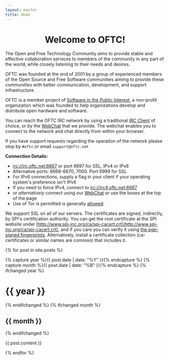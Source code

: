 ```yaml
---
layout: master
title: Home
---
```

# <center>Welcome to OFTC!</center> #

The Open and Free Technology Community aims to provide stable and effective
collaboration services to members of the community in any part of the world,
while closely listening to their needs and desires.

OFTC was founded at the end of 2001 by a group of experienced members of the
Open Source and Free Software communities aiming to provide these communities
with better communication, development, and support infrastructure.

OFTC is a member project of [Software in the Public
Interest](http://www.spi-inc.org/), a non-profit organization which was founded
to help organizations develop and distribute open hardware and software.

You can reach the OFTC IRC network by using a traditional [IRC
Client](http://en.wikipedia.org/wiki/List_of_IRC_clients) of choice, or by the
[WebChat](WebChat) that we provide. The webchat enables you to connect to the
network and chat directly from within your browser.

If you have support requests regarding the operation of the network please stop
by `#oftc` or email `support@oftc.net`

**Connection Details:**

 * [irc://irc.oftc.net:6667](irc://irc.oftc.net:6667) or port 6697 for SSL,
IPv4 or IPv6
 * Alternative ports: 6668-6670, 7000. Port 9999 for SSL 
 * For IPv6 connections, supply a flag in your client if your operating system's
preference isn't IPv6
 * If you need to force IPv4, connect to
[irc://irc4.oftc.net:6667](irc://irc4.oftc.net:6667)
 * *or alternatively* connect using our [WebChat](WebChat) or use the
boxes at the top of the page
 * Use of Tor is permitted is generally [allowed](/Tor).

We support SSL on all of our servers.  The certificates are signed, indirectly,
by SPI's certification authority.  You can get the root certificate at the SPI
website under
[http://www.spi-inc.org/ca/spi-cacert.crt](http://www.spi-inc.org/ca/spi-cacert.crt),
and if you care you can verify it using [the pgp-signed
fingerprints](http://www.spi-inc.org/ca/spi-cacert.fingerprint.txt).
Alternatively, install a certificate collection (ca-certificates or similar
names are common) that includes it.

<div class='body'>
{% for post in site.posts %}

{% capture year %}{{ post.date | date: "%Y" }}{% endcapture %}
{% capture month %}{{ post.date | date: "%B" }}{% endcapture %}
{% ifchanged year %}<h1>{{ year }}</h1>{% endifchanged %}
{% ifchanged month %}<h2>{{ month }}</h2>{% endifchanged %}

{{ post.content }}

{% endfor %}
</div>
